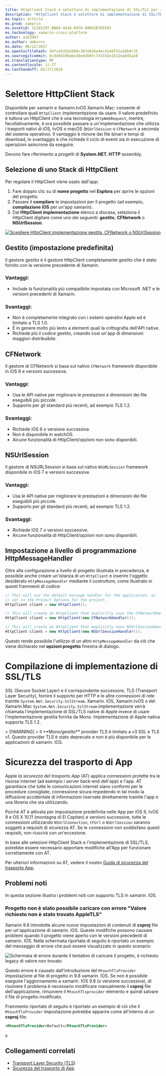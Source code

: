```yaml
---
title: HttpClient Stack e selettore di implementazione di SSL/TLS per iOS/macOS
description: "HttpClient Stack e selettore di implementazione di SSL/TLS determina l'implementazione HttpClient e SSL/TLS che verrà utilizzato dall'app iOS, tvOS o macOS Xamarin."
ms.topic: article
ms.prod: xamarin
ms.assetid: 12101297-BB04-4410-85F0-A0D41B7E6591
ms.technology: xamarin-cross-platform
author: asb3993
ms.author: amburns
ms.date: 06/12/2017
ms.openlocfilehash: d4fce635b26b0c367e836e4ec41d4f51a10b9c35
ms.sourcegitcommit: 6cd40d190abe38edd50fc74331be15324a845a28
ms.translationtype: MT
ms.contentlocale: it-IT
ms.lasthandoff: 02/27/2018
---
```

# <a name="httpclient-stack-selector"></a>Selettore HttpClient Stack

Disponibile per xamarin e Xamarin.tvOS Xamarin.Mac: consente di controllare quali `HttpClient` implementazione da usare. Il valore predefinito è tuttora un HttpClient che è una tecnologia `HttpWebRequest`, mentre, facoltativamente, è ora possibile passare a un'implementazione che utilizza i trasporti nativi di iOS, tvOS o macOS (`NSUrlSession` o `CFNetwork` a seconda del sistema operativo). Il vantaggio è minore dei file binari e tempi di download, lo svantaggio è che richiede il ciclo di eventi sia in esecuzione di operazioni asincrone da eseguire.

Devono fare riferimento a progetti di **System.NET. HTTP** assembly.

<a name="Selecting-a-HttpClient-Stack" />

## <a name="selecting-a-httpclient-stack"></a>Selezione di uno Stack di HttpClient

Per regolare il HttpClient viene usato dall'app:

1. Fare doppio clic su di **nome progetto** nel **Esplora** per aprire le opzioni del progetto.
2. Passare il **compilare** le impostazioni per il progetto (ad esempio, **compilazione iOS** per un'app xamarin).
3. Dal **HttpClient implementazione** elenco a discesa, seleziona il HttpClient digitare come uno dei seguenti: **gestito**, **CFNetwork** o **NSUrlSession**.

[ ![Scegliere HttpClient implementazione gestita, CFNetwork o NSUrlSession](http-stack-images/http-xs-sml.png)](http-stack-images/http-xs.png)

<a name="Managed" />

## <a name="managed-default"></a>Gestito (impostazione predefinita)

Il gestore gestito è il gestore HttpClient completamente gestito che è stato fornito con la versione precedente di Xamarin.

### <a name="pros"></a>Vantaggi:

 - Include la funzionalità più compatibile impostata con Microsoft .NET e le versioni precedenti di Xamarin.

### <a name="cons"></a>Svantaggi:

 - Non è completamente integrato con i sistemi operativi Apple ed è limitato a TLS 1.0.
 - È in genere molto più lento a elementi quali la crittografia dell'API native.
 - Richiede più il codice gestito, creando così un'app di dimensioni maggiori distribuibile.

<a name="CFNetwork" />

## <a name="cfnetwork"></a>CFNetwork

Il gestore di CFNetwork si basa sul nativo `CFNetwork` framework disponibile in iOS 6 e versioni successive.

### <a name="pros"></a>Vantaggi:

 - Usa le API native per migliorare le prestazioni e dimensioni dei file eseguibili più piccole.
 - Supporto per gli standard più recenti, ad esempio TLS 1.2.

### <a name="cons"></a>Svantaggi:

 - Richiede iOS 6 o versione successiva.
 - Non è disponibile in watchOS.
 - Alcune funzionalità di HttpClient/opzioni non sono disponibili.

<a name="NSUrlSession" />

## <a name="nsurlsession"></a>NSUrlSession

Il gestore di NSURLSession si basa sul nativo `NSURLSession` framework disponibile in iOS 7 e versioni successive.

### <a name="pros"></a>Vantaggi:

 - Usa le API native per migliorare le prestazioni e dimensioni dei file eseguibili più piccole.
 - Supporto per gli standard più recenti, ad esempio TLS 1.2.

### <a name="cons"></a>Svantaggi:

 - Richiede iOS 7 o versioni successive.
 - Alcune funzionalità di HttpClient/opzioni non sono disponibili.


## <a name="programmatically-setting-the-httpmessagehandler"></a>Impostazione a livello di programmazione HttpMessageHandler

Oltre alla configurazione a livello di progetto illustrata in precedenza, è possibile anche creare un'istanza di un `HttpClient` e inserire l'oggetto desiderato `HttpMessageHandler` mediante il costruttore, come illustrato in questi frammenti di codice:

```csharp
// This will use the default message handler for the application; as
// set in the Project Options for the project.
HttpClient client = new HttpClient();

// This will create an HttpClient that explicitly uses the CFNetworkHandler
HttpClient client = new HttpClient(new CFNetworkHandler());

// This will create an HttpClient that explicitly uses NSUrlSessionHandler
HttpClient client = new HttpClient(new NSUrlSessionHandler());
```

Questo rende possibile l'utilizzo di un altro `HttpMessageHandler` da ciò che viene dichiarato nel **opzioni progetto** finestra di dialogo.

<a name="New-SSL-TLS-implementation-build-option" />
<a name="Selecting-a-SSL-TLS-implementation" />
<a name="Apple-TLS" />

# <a name="ssltls-implementation-build"></a>Compilazione di implementazione di SSL/TLS

SSL (Secure Socket Layer) e il corrispondente successore, TLS (Transport Layer Security), fornire il supporto per HTTP e le altre connessioni di rete tramite `System.Net.Security.SslStream`. Xamarin. IOS, Xamarin.tvOS o del Xamarin.Mac `System.Net.Security.SslStream` implementazione verrà chiamata l'implementazione di SSL/TLS native di Apple invece di usare l'implementazione gestita fornita da Mono. Implementazione di Apple nativa supporta TLS 1.2.

<a name="Mono" />
> [!WARNING]
> Il **Mono/gestito** provider TLS è limitato a v3 SSL e TLS v1. Questo provider TLS è stato deprecato e non è più disponibile per le applicazioni di xamarin. IOS. 

<a name="App-Transport-Security" />

# <a name="app-transport-security"></a>Sicurezza del trasporto di App

Apple _la sicurezza del trasporto App_ (AT) applica connessioni protette tra le risorse internet (ad esempio i server back-end dell'app) e l'app. AT garantisce che tutte le comunicazioni internet siano conformi per le procedure consigliate, connessione sicura impedendo in tal modo la diffusione accidentale di informazioni riservate direttamente tramite l'app o una libreria che sta utilizzando.

Poiché AT è attivata per impostazione predefinita nelle App per iOS 9, tvOS 9 e OS X 10.11 (montagna di El Capitan) e versioni successive, tutte le connessioni utilizzando `NSUrlConnection`, `CFUrl` o `NSUrlSession` saranno soggetti a requisiti di sicurezza AT. Se le connessioni non soddisfano questi requisiti, non riuscirà con un'eccezione.

In base alle selezioni HttpClient Stack e l'implementazione di SSL/TLS, potrebbe essere necessario apportare modifiche all'App per funzionare correttamente con AT.

Per ulteriori informazioni su AT, vedere il nostro [Guida di sicurezza del trasporto App](~/ios/app-fundamentals/ats.md).

## <a name="known-issues"></a>Problemi noti

In questa sezione illustra i problemi noti con supporto TLS in xamarin. IOS.

### <a name="project-failed-to-load-with-error-requested-value-appletls-wasnt-found"></a>Progetto non è stato possibile caricare con errore "Valore richiesto non è stato trovato AppleTLS"

Xamarin 9.8 introdotte alcune nuove impostazioni di contenuti di **csproj** file per un'applicazione di xamarin. IOS. Queste modifiche possono causare problemi quando il progetto viene aperto con le versioni precedenti di xamarin. IOS. Nella schermata riportata di seguito è riportato un esempio del messaggio di errore che può essere visualizzato in questo scenario:

![Schermata di errore durante il tentativo di caricare il progetto, è richiesto legacy di valore non trovato](http-stack-images/tlserror-xs.png)

Questo errore è causato dall'introduzione del `MtouchTlsProvider` impostazione al file di progetto in 9.8 xamarin. IOS. Se non è possibile eseguire l'aggiornamento a xamarin. IOS 9.8 (o versione successiva), di risolvere il problema è necessario modificare manualmente il **csproj** file dell'applicazione, rimuovere il `MtouchTlsprovider` elemento e quindi salvare il file di progetto modificato.

Frammento riportato di seguito è riportato un esempio di ciò che il `MtouchTlsProvider` impostazione potrebbe apparire come all'interno di un **csproj** file:

```xml
<MtouchTlsProvider>Default</MtouchTlsProvider>
```
s


## <a name="related-links"></a>Collegamenti correlati

- [Transport Layer Security (TLS)](~/cross-platform/app-fundamentals/transport-layer-security.md)
- [Sicurezza del trasporto di App](~/ios/app-fundamentals/ats.md)
